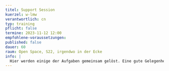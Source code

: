 ```yaml
---
titel: Support Session
kuerzel: w-lmw
verantwortlich: cn
typ: training
pflicht: false
termine: 2023-11-12 12:00
empfohlene-voraussetzungen:
published: false
dauer: 60
raum: Open Space, S22, irgendwo in der Ecke
info: |
  Hier werden einige der Aufgaben gemeinsam gelöst. Eine gute Gelegenheit für alle, die ihr Know-how noch ein bisschen auffrischen wollen.
---
```


